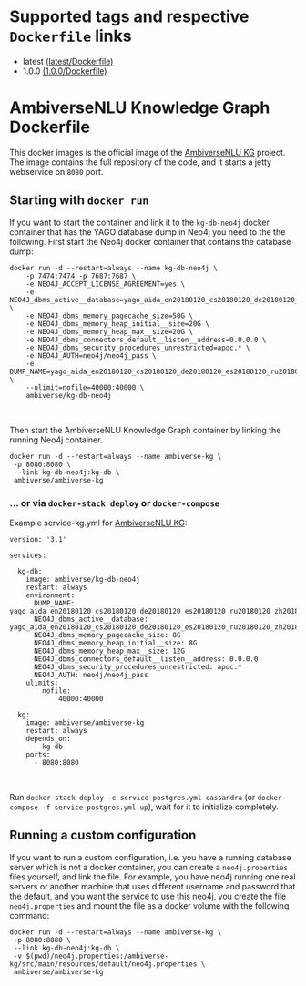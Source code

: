 # Supported tags and respective `Dockerfile` links

* latest [(latest/Dockerfile)](https://github.com/ambiverse-nlu/dockerfiles/blob/master/ambiverse-kg/latest/Dockerfile)
* 1.0.0 [(1.0.0/Dockerfile)](https://github.com/ambiverse-nlu/dockerfiles/blob/master/ambiverse-kg/1.0.0/Dockerfile)

      
# AmbiverseNLU Knowledge Graph Dockerfile
This docker images is the official image of the [AmbiverseNLU KG](https://github.com/ambiverse-nlu/ambiverse-kg) project.
The image contains the full repository of the code, and it starts a jetty webservice on `8080` port.

## Starting with `docker run`
If you want to start the container and link it to the `kg-db-neo4j` docker container that has the YAGO database dump in Neo4j you need to the the following.
First start the Neo4j docker container that contains the database dump:

~~~~~~~~
docker run -d --restart=always --name kg-db-neo4j \
	-p 7474:7474 -p 7687:7687 \
	-e NEO4J_ACCEPT_LICENSE_AGREEMENT=yes \
	-e NEO4J_dbms_active__database=yago_aida_en20180120_cs20180120_de20180120_es20180120_ru20180120_zh20180120.db \
	-e NEO4J_dbms_memory_pagecache_size=50G \
	-e NEO4J_dbms_memory_heap_initial__size=20G \
	-e NEO4J_dbms_memory_heap_max__size=20G \
	-e NEO4J_dbms_connectors_default__listen__address=0.0.0.0 \
	-e NEO4J_dbms_security_procedures_unrestricted=apoc.* \
	-e NEO4J_AUTH=neo4j/neo4j_pass \
	-e DUMP_NAME=yago_aida_en20180120_cs20180120_de20180120_es20180120_ru20180120_zh20180120 \
	--ulimit=nofile=40000:40000 \
	ambiverse/kg-db-neo4j
~~~~~~~~

&nbsp;

Then start the AmbiverseNLU Knowledge Graph container by linking the running Neo4j container.
~~~~~~~~
docker run -d --restart=always --name ambiverse-kg \
 -p 8080:8080 \
 --link kg-db-neo4j:kg-db \
 ambiverse/ambiverse-kg
~~~~~~~~


### ... or via `docker-stack deploy` or `docker-compose`
Example service-kg.yml for [AmbiverseNLU KG](https://github.com/ambiverse-nlu/ambiverse-kg):
~~~~~~~~
version: '3.1'

services:

  kg-db:
    image: ambiverse/kg-db-neo4j
    restart: always
    environment:
      DUMP_NAME: yago_aida_en20180120_cs20180120_de20180120_es20180120_ru20180120_zh20180120
      NEO4J_dbms_active__database: yago_aida_en20180120_cs20180120_de20180120_es20180120_ru20180120_zh20180120.db
      NEO4J_dbms_memory_pagecache_size: 8G
      NEO4J_dbms_memory_heap_initial__size: 8G
      NEO4J_dbms_memory_heap_max__size: 12G
      NEO4J_dbms_connectors_default__listen__address: 0.0.0.0
      NEO4J_dbms_security_procedures_unrestricted: apoc.*
      NEO4J_AUTH: neo4j/neo4j_pass
    ulimits:
        nofile:
            40000:40000            

  kg:
    image: ambiverse/ambiverse-kg
    restart: always
    depends_on:
      - kg-db
    ports:
      - 8080:8080
~~~~~~~~

&nbsp;

Run `docker stack deploy -c service-postgres.yml cassandra` (or `docker-compose -f service-postgres.yml up`), wait for it to initialize completely.


## Running a custom configuration
If you want to run a custom configuration, i.e. you have a running database server which is not a docker container, you can create a `neo4j.properties` files yourself, and link the file. 
For example, you have neo4j running one real servers or another machine that uses different username and password that the default, and you want the service to use this neo4j, you create the file `neo4j.properties` and mount the file as a docker volume with the following command:

~~~~~~~~
docker run -d --restart=always --name ambiverse-kg \
 -p 8080:8080 \
 --link kg-db-neo4j:kg-db \
 -v $(pwd)/neo4j.properties:/ambiverse-kg/src/main/resources/default/neo4j.properties \
 ambiverse/ambiverse-kg
~~~~~~~~